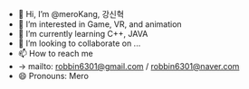 - 👋 Hi, I’m @meroKang, 강신혁
- 👀 I’m interested in Game, VR, and animation
- 🌱 I’m currently learning C++, JAVA
- 💞️ I’m looking to collaborate on ...
- 📫 How to reach me
-  -> mailto: robbin6301@gmail.com / robbin6301@naver.com
- 😄 Pronouns: Mero

<!---
meroKang/meroKang is a ✨ special ✨ repository because its `README.md` (this file) appears on your GitHub profile.
You can click the Preview link to take a look at your changes.
--->
